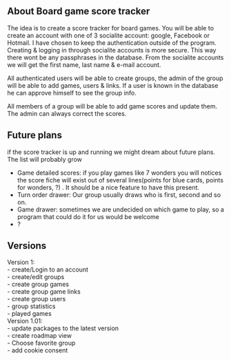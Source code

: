 ## About Board game score tracker
The idea is to create a score tracker for board games. You will be able to create an account with one of 3 socialite account: google, Facebook or Hotmail. I have chosen to keep the authentication outside of the program. Creating & logging in through socialite accounts is more secure. This way there wont be any passphrases in the database. From the socialite accounts we will get the first name, last name & e-mail account. 

All authenticated users will be able to create groups, the admin of the group will be able to add games, users & links. If a user is known in the database he can approve himself to see the group info. 

All members of a group will be able to add game scores and update them. The admin can always correct the scores. 

## Future plans
if the score tracker is up and running we might dream about future plans. The list will probably grow
  -	 Game detailed scores: if you play games like 7 wonders you will notices the score fiche will exist out of several  lines(points for blue cards, points for wonders, ?) . It should be a nice feature to have this present.
  -	Turn order drawer: Our group usually draws who is first, second and so on. 
  -	Game drawer:  sometimes we are undecided on which game to play, so a program that could do it for us would be welcome
  -	?

## Versions
Version 1: <br>
    - create/Login to an account<br>
    - create/edit groups<br>
    - create group games<br>
    - create group game links<br>
    - create group users<br>
    - group statistics<br>
    - played games<br>
Version 1.01:<br>
    - update packages to the latest version<br>
    - create roadmap view<br>
    - Choose favorite group<br>
    - add cookie consent<br>


